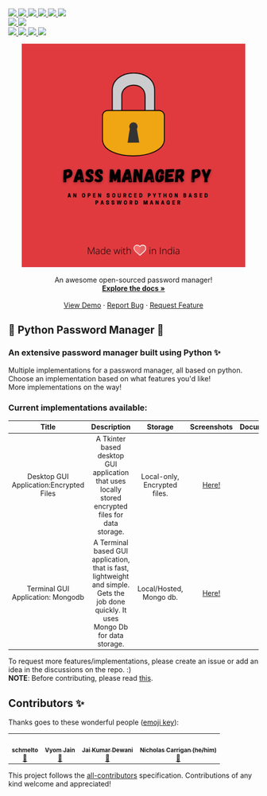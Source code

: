 <p>
<br>
    <a href="" alt="License">
        <img src="https://img.shields.io/github/license/SamDev98/password-manager-py?style=for-the-badge"/>
    </a>
    <a href="https://github.com/SamDev98/password-manager-py/releases" alt="Releases">
        <img src="https://img.shields.io/github/v/release/SamDev98/password-manager-py?include_prereleases&style=for-the-badge"/>
    </a>
    <a href="" alt="Maintained">
        <img src="https://img.shields.io/maintenance/yes/2021?style=for-the-badge"/>
    </a>
    <a href="" alt="Contributors">
        <img src="https://img.shields.io/github/contributors/samdev98/password-manager-py.svg?style=for-the-badge"/>
    </a>
    <a href="https://discord.gg/7sSs4AC3ey" alt="Discord">
        <img src="https://img.shields.io/discord/813065529639436328?style=for-the-badge"/>
    </a>
    <a href="https://www.linkedin.com/in/sambhavrakhe" alt="Linkedin">
        <img src="https://img.shields.io/badge/-LinkedIn-black.svg?style=for-the-badge&logo=linkedin&colorB=555"/>
    </a>
<br>
    <a href="https://github.com/SamDev98/password-manager-py/network/members" alt="Forks">
        <img src="https://img.shields.io/github/forks/SamDev98/password-manager-py.svg?style=for-the-badge"/>
    </a>
    <a href="https://github.com/SamDev98/password-manager-py/stargazers" alt="Stars">
        <img src="https://img.shields.io/github/stars/SamDev98/password-manager-py.svg?style=for-the-badge"/>
    </a>
<br>
    <a href="" alt="Build Status">
        <img src="https://github.com/samdev98/password-manager-py/actions/workflows/python-app.yml/badge.svg"/>
    </a>
    <a href="" alt="Greetings">
        <img src="https://github.com/samdev98/password-manager-py/actions/workflows/greetings.yml/badge.svg"/>
    </a>
    <a href="" alt="Label">
        <img src="https://github.com/samdev98/password-manager-py/actions/workflows/label.yml/badge.svg"/>
    </a>
    <a href="" alt="Stale">
        <img src="https://github.com/samdev98/password-manager-py/actions/workflows/stale.yml/badge.svg"/>
    </a>
<br>
</p>

<p align="center">
    <a href="https://github.com/samdev98/password-manager-py">
        <img src="docs/res/images/PassManagerPy.png" alt="Logo" width="450" height="450">
    </a>
    <p align="center">
    An awesome open-sourced password manager!
    <br />
    <a href="https://github.com/SamDev98/password-manager-py/tree/dev#current-implementations-available"><strong>Explore the docs »</strong></a>
    <br />
    <br />
    <a href="https://github.com/SamDev98/password-manager-py">View Demo</a>
    ·
    <a href="https://github.com/SamDev98/password-manager-py/issues/new/choose">Report Bug</a>
    ·
    <a href="https://github.com/SamDev98/password-manager-py/discussions/new">Request Feature</a>
  </p>
</p>

## 🐍 Python Password Manager 🔐

### An extensive password manager built using Python ✨

Multiple implementations for a password manager, all based on python. Choose an implementation based on what features
you'd like!
<br>
More implementations on the way!

### Current implementations available:

|                  Title                    |                                                              Description                                                                |            Storage            |                                                 Screenshots                                                    |            Documentations                |
|:---------------------------------------:	|:-------------------------------------------------------------------------------------------------------------------------------------:	|:----------------------------:	|:----------------------------------------------------------------------------------------------------------:	|:------------------------------------:	|
| Desktop GUI Application:Encrypted Files    |                   A Tkinter based desktop GUI application that uses locally stored encrypted files for data storage.                    | Local-only, Encrypted files.    | [Here!](https://github.com/SamDev98/password-manager-py/blob/main/docs/Tk_encrypted_README.md#screenshots)    | [Here!](docs/Tk_encrypted_README.md)    |
|    Terminal GUI Application: Mongodb        | A Terminal based GUI application, that is fast, lightweight and simple. Gets the job done quickly. It uses Mongo Db for data storage.    |    Local/Hosted, Mongo db.    |   [Here!](https://github.com/SamDev98/password-manager-py/blob/main/docs/Tui_mongo_README.md#screenshots)    |   [Here!](docs/Tui_mongo_README.md)    |

To request more features/implementations, please create an issue or add an idea in the discussions on the repo. :)
<br>
**NOTE**: Before contributing, please read [this](CONTRIBUTING.md).

## Contributors ✨

Thanks goes to these wonderful people ([emoji key](https://allcontributors.org/docs/en/emoji-key)):

<!-- ALL-CONTRIBUTORS-LIST:START - Do not remove or modify this section -->
<!-- prettier-ignore-start -->
<!-- markdownlint-disable -->

<table>
  <tr>
    <td align="center"><a href="https://github.com/schmelto"><img src="https://avatars.githubusercontent.com/u/30869493?v=4?s=100" width="100px;" alt=""/><br /><sub><b>schmelto</b></sub></a><br /><a href="https://github.com/SamDev98/password-manager-py/commits?author=schmelto" title="Documentation">📖</a></td>
    <td align="center"><a href="https://github.com/Vyvy-vi"><img src="https://avatars.githubusercontent.com/u/62864373?v=4?s=100" width="100px;" alt=""/><br /><sub><b>Vyom Jain</b></sub></a><br /><a href="#ideas-Vyvy-vi" title="Ideas, Planning, & Feedback">🤔</a></td>
    <td align="center"><a href="https://jaid.tech/"><img src="https://avatars.githubusercontent.com/u/33520257?v=4?s=100" width="100px;" alt=""/><br /><sub><b>Jai Kumar Dewani</b></sub></a><br /><a href="#ideas-jai-dewani" title="Ideas, Planning, & Feedback">🤔</a></td>
    <td align="center"><a href="http://www.nhcarrigan.com"><img src="https://avatars.githubusercontent.com/u/63889819?v=4?s=100" width="100px;" alt=""/><br /><sub><b>Nicholas Carrigan (he/him)</b></sub></a><br /><a href="https://github.com/SamDev98/password-manager-py/commits?author=nhcarrigan" title="Documentation">📖</a></td>
  </tr>
</table>

<!-- markdownlint-restore -->
<!-- prettier-ignore-end -->
<!-- ALL-CONTRIBUTORS-LIST:END -->

This project follows the [all-contributors](https://github.com/all-contributors/all-contributors) specification.
Contributions of any kind welcome and appreciated!
